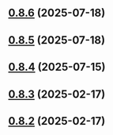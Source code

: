 ## [0.8.6](https://github.com/jucian0/turboversion/compare/v0.8.5...v0.8.6) (2025-07-18)



## [0.8.5](https://github.com/jucian0/turboversion/compare/v0.8.4...v0.8.5) (2025-07-18)



## [0.8.4](https://github.com/jucian0/turboversion/compare/v0.8.3...v0.8.4) (2025-07-15)



## [0.8.3](https://github.com/jucian0/turboversion/compare/v0.8.2...v0.8.3) (2025-02-17)



## [0.8.2](https://github.com/jucian0/turboversion/compare/v0.8.1...v0.8.2) (2025-02-17)
